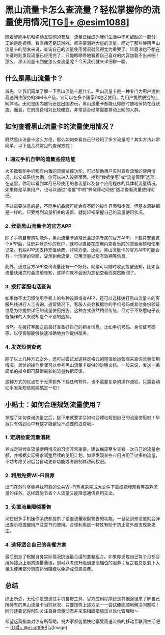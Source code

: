 # 黑山流量卡怎么查流量？轻松掌握你的流量使用情况[[TG💪+ @esim1088](https://t.me/s/esim1088)]

随着智能手机和移动互联网的普及，流量已经成为我们生活中不可或缺的一部分。无论是刷视频、看直播还是玩游戏，都需要消耗大量的流量。而对于那些使用黑山流量卡的朋友来说，查询自己的流量使用情况就显得尤为重要了。毕竟谁也不想在关键时刻发现流量已经用完了，只能眼睁睁地看着自己喜欢的内容加载不出来吧！那么，黑山流量卡到底怎么查流量呢？今天我们就来详细聊一聊。

## 什么是黑山流量卡？

首先，让我们简单了解一下黑山流量卡是什么。黑山流量卡是一种专门为用户提供高速网络服务的SIM卡产品。它可以在多个国家和地区使用，为用户提供便捷的上网体验。无论是国内旅行还是出国游玩，黑山流量卡都能让你随时随地保持在线状态。而且，它的资费相对比较便宜，非常适合经常需要移动上网的人群。

## 如何查看黑山流量卡的流量使用情况？

既然黑山流量卡这么方便，那么如何查看自己已经用了多少流量呢？其实方法非常简单，以下是几种常见的查询方式：

### 1. **通过手机自带的流量监控功能**

大多数智能手机都有内置的流量监控功能，可以帮助用户实时查看流量的使用情况。以安卓系统为例，你可以进入设置页面，找到“数据使用”或“流量管理”选项。在这里，你可以看到本月已经使用的总流量以及各个应用程序的具体耗流量情况。如果你是苹果用户，也可以通过“设置”中的“蜂窝移动网络”选项查看流量使用明细。

不过需要注意的是，不同手机品牌可能会有不同的操作界面和步骤，但基本思路都是一样的。只要找到流量相关的设置，就能轻松掌握自己的流量使用状况。

### 2. **登录黑山流量卡的官方APP**

除了手机自带的功能外，黑山流量卡通常还会提供专属的官方APP。下载并安装这个APP后，注册并登录你的账户，就可以直接在应用内查看当前的流量余额和使用记录。有些APP还支持充值续费，非常方便。比如，黑山流量卡的官方APP可能会有一个清晰的界面，显示剩余流量、已用流量以及有效期等信息。

此外，通过官方APP查询流量还有一个好处，就是可以随时收到提醒通知，比如当流量快用完时会提前告知，这样你就不会因为忘记查看而突然断网了。

### 3. **拨打客服电话查询**

如果你不太习惯使用手机上的各种设置或者APP，还可以选择拨打黑山流量卡的客服热线进行人工咨询。通常情况下，客服人员会根据你的手机号码或其他身份验证信息为你提供详细的流量使用报告。这种方式虽然稍显传统，但对于不熟悉电子设备操作的人来说却是个不错的选择。

当然，在拨打客服之前最好准备好自己的相关信息，比如手机号码、身份证号码等，以便客服能够快速准确地为你提供服务。

### 4. **发送短信查询**

除了以上几种方式之外，还可以尝试发送特定格式的短信给运营商来查询流量使用情况。具体的操作步骤可以参考黑山流量卡提供的说明文档。一般来说，发送一条简单的指令即可获得最新的流量数据反馈。

这种方式的优点在于无需额外下载任何软件，也不需要复杂的操作流程，只需要动动手发条短信就能搞定一切！

## 小贴士：如何合理规划流量使用？

掌握了如何查询流量之后，接下来就要学会如何合理地规划自己的流量使用啦！毕竟只有做到心中有数才能避免不必要的浪费哦~

### 1. **定期检查流量消耗**

养成定期检查流量使用情况的习惯非常重要。建议每周至少查看一次自己的流量余额，并根据实际需求调整后续的使用计划。如果发现某些应用占用了过多的流量，不妨考虑关闭后台自动更新功能或者限制其访问权限。

### 2. **利用免费Wi-Fi资源**

出门在外时尽量寻找可靠的公共Wi-Fi热点来完成大文件下载或视频观看等高耗流量的任务。这样既能节省个人流量又能降低通信费用支出。

### 3. **设置流量限额警告**

现在很多手机操作系统都提供了设置流量限额警告的功能。一旦达到预设值就会弹出提示框提醒用户注意节约使用。合理利用这一特性有助于防止意外超支现象发生。

### 4. **选择适合自己的套餐方案**

最后别忘了根据自身实际情况挑选最合适的套餐组合。如果你发现自己每个月都会用掉接近上限的流量量级，则可以考虑升级到更高档位的服务；反之若总是剩下大量未使用部分则应适当降级以免造成资源浪费。

## 总结

综上所述，无论你是想通过手机自带工具、官方应用程序还是其他途径来了解自己所持有的黑山流量卡当前状况，只要按照上述方法一一尝试便能顺利解决问题啦！同时还要记得时刻关注自身流量动态并采取相应措施加以优化管理哦～

希望这篇指南对你有所帮助，祝大家都能愉快地享受高速流畅的移动互联网生活吧～[[TG💪+ @esim1088](https://t.me/s/esim1088) ![Image](https://i.postimg.cc/4NQfJmqS/Snipaste-2025-05-13-00-14-12.png)]